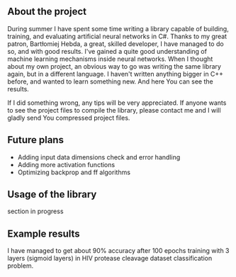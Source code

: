 ## About the project

During summer I have spent some time writing a library capable of building, training, and evaluating artificial neural networks in C#.
Thanks to my great patron, Bartłomiej Hebda, a great, skilled developer, I have managed to do so, and with good results. I've gained a quite good understanding of machine learning mechanisms inside neural networks.
When I thought about my own project, an obvious way to go was writing the same library again, but in a different language. I haven't written anything bigger in C++ before, and wanted to learn something new.
And here You can see the results.

If I did something wrong, any tips will be very appreciated.
If anyone wants to see the project files to compile the library, please contact me and I will gladly send You compressed project files.

## Future plans
- Adding input data dimensions check and error handling
- Adding more activation functions
- Optimizing backprop and ff algorithms

## Usage of the library

section in progress

## Example results
I have managed to get about 90% accuracy after 100 epochs training with 3 layers (sigmoid layers) in HIV protease cleavage dataset classification problem.
